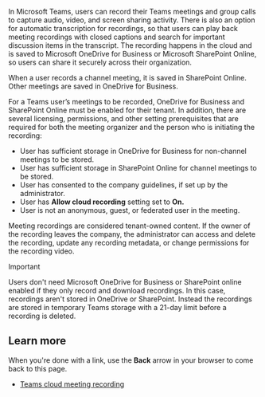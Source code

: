 In Microsoft Teams, users can record their Teams meetings and group calls to capture audio, video, and screen sharing activity. There is also an option for automatic transcription for recordings, so that users can play back meeting recordings with closed captions and search for important discussion items in the transcript. The recording happens in the cloud and is saved to Microsoft OneDrive for Business or Microsoft SharePoint Online, so users can share it securely across their organization.

When a user records a channel meeting, it is saved in SharePoint Online. Other meetings are saved in OneDrive for Business.

For a Teams user’s meetings to be recorded, OneDrive for Business and SharePoint Online must be enabled for their tenant. In addition, there are several licensing, permissions, and other setting prerequisites that are required for both the meeting organizer and the person who is initiating the recording:

- User has sufficient storage in OneDrive for Business for non-channel meetings to be stored.
- User has sufficient storage in SharePoint Online for channel meetings to be stored.
- User has consented to the company guidelines, if set up by the administrator.
- User has **Allow cloud recording** setting set to **On.**
- User is not an anonymous, guest, or federated user in the meeting.

Meeting recordings are considered tenant-owned content. If the owner of the recording leaves the company, the administrator can access and delete the recording, update any recording metadata, or change permissions for the recording video.

> [!IMPORTANT]
> Users don't need Microsoft OneDrive for Business or SharePoint online enabled if they only record and download recordings. In this case, recordings aren't stored in OneDrive or SharePoint. Instead the recordings are stored in temporary Teams storage with a 21-day limit before a recording is deleted.

## Learn more

When you're done with a link, use the **Back** arrow in your browser to come back to this page.

- [Teams cloud meeting recording](/microsoftteams/cloud-recording)
